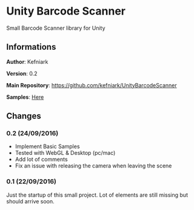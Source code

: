 # Unity Barcode Scanner
Small Barcode Scanner library for Unity
 
## Informations
**Author**: Kefniark

**Version**: 0.2

**Main Repository**: https://github.com/kefniark/UnityBarcodeScanner

**Samples**: [Here](https://github.com/kefniark/UnityBarcodeScanner/tree/master/Assets/Samples)

## Changes

### 0.2 (24/09/2016)
* Implement Basic Samples
* Tested with WebGL & Desktop (pc/mac)
* Add lot of comments
* Fix an issue with releasing the camera when leaving the scene

### 0.1 (22/09/2016)
Just the startup of this small project.
Lot of elements are still missing but should arrive soon.